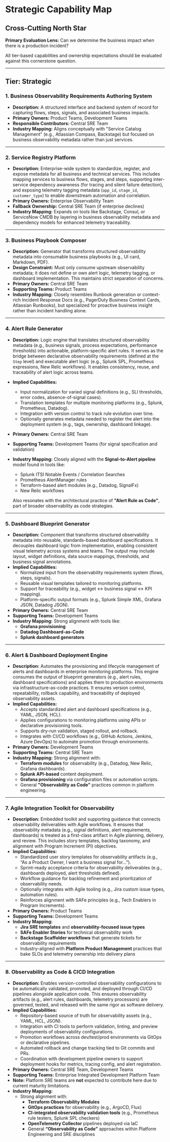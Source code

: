 # Strategic Capability Map

## Cross-Cutting North Star
**Primary Evaluation Lens:** Can we determine the business impact when there is a production incident?

All tier-based capabilities and ownership expectations should be evaluated against this cornerstone question.

---

## Tier: Strategic

### 1. Business Observability Requirements Authoring System
- **Description:** A structured interface and backend system of record for capturing flows, steps, signals, and associated business impacts.
- **Primary Owners:** Product Teams, Development Teams
- **Responsible Contributors:** Central SRE Team
- **Industry Mapping:** Aligns conceptually with "Service Catalog Management" (e.g., Atlassian Compass, Backstage) but focused on business observability metadata rather than just services.

---

### 2. Service Registry Platform
- **Description:** Enterprise-wide system to standardize, register, and expose metadata for all business and technical services. This includes mapping services to business flows, stages, and steps, supporting inter-service dependency awareness (for tracing and silent failure detection), and exposing telemetry tagging metadata (`app_id`, `stage_id`, `customer_type`) to enable downstream automation and correlation.
- **Primary Owners:** Enterprise Observability Team
- **Fallback Ownership:** Central SRE Team (if enterprise declines)
- **Industry Mapping:** Expands on tools like Backstage, Consul, or ServiceNow CMDB by layering in business observability metadata and dependency models for enhanced telemetry traceability.

---

### 3. Business Playbook Composer
- **Description:** Generator that transforms structured observability metadata into consumable business playbooks (e.g., UI card, Markdown, PDF).
- **Design Constraint:** Must only consume upstream observability metadata; it does not define or own alert logic, telemetry tagging, or dashboard implementation. This maintains strict separation of concerns.
- **Primary Owners:** Central SRE Team
- **Supporting Teams:** Product Teams
- **Industry Mapping:** Closely resembles Runbook generation or context-rich Incident Response Docs (e.g., PagerDuty Business Context Cards, Atlassian Runbooks), but specialized for proactive business insight rather than incident handling alone.

---

### 4. Alert Rule Generator
- **Description:** Logic engine that translates structured observability metadata (e.g., business signals, process expectations, performance thresholds) into actionable, platform-specific alert rules. It serves as the bridge between declarative observability requirements (defined at the `Step` level) and executable alert logic (e.g., Splunk SPL, Prometheus expressions, New Relic workflows). It enables consistency, reuse, and traceability of alert logic across teams.
- **Implied Capabilities:**
  - Input normalization for varied signal definitions (e.g., SLI thresholds, error codes, absence-of-signal cases).
  - Translation templates for multiple monitoring platforms (e.g., Splunk, Prometheus, Datadog).
  - Integration with version control to track rule evolution over time.
  - Optionally generates metadata needed to register the alert into the deployment system (e.g., tags, ownership, dashboard linkage).
- **Primary Owners:** Central SRE Team
- **Supporting Teams:** Development Teams (for signal specification and validation)
- **Industry Mapping:** Closely aligned with the **Signal-to-Alert pipeline** model found in tools like:
  - Splunk ITSI Notable Events / Correlation Searches
  - Prometheus AlertManager rules
  - Terraform-based alert modules (e.g., Datadog, SignalFx)
  - New Relic workflows

  Also resonates with the architectural practice of **"Alert Rule as Code"**, part of broader observability as code strategies.

---

### 5. Dashboard Blueprint Generator
- **Description:** Component that transforms structured observability metadata into reusable, standards-based dashboard specifications. It decouples dashboard logic from implementation, enabling consistent visual telemetry across systems and teams. The output may include layout, widget definitions, data source mappings, thresholds, and business signal annotations.
- **Implied Capabilities:**
  - Normalized input from the observability requirements system (flows, steps, signals).
  - Reusable visual templates tailored to monitoring platforms.
  - Support for traceability (e.g., widget ↔ business signal ↔ KPI mapping).
  - Platform-specific output formats (e.g., Splunk Simple XML, Grafana JSON, Datadog JSON).
- **Primary Owners:** Central SRE Team
- **Supporting Teams:** Development Teams
- **Industry Mapping:** Strong alignment with tools like:
  - **Grafana provisioning**
  - **Datadog Dashboard-as-Code**
  - **Splunk dashboard generators**

---

### 6. Alert & Dashboard Deployment Engine
- **Description:** Automates the provisioning and lifecycle management of alerts and dashboards in enterprise monitoring platforms. This engine consumes the output of blueprint generators (e.g., alert rules, dashboard specifications) and applies them to production environments via infrastructure-as-code practices. It ensures version control, repeatability, rollback capability, and traceability of deployed observability assets.
- **Implied Capabilities:**
  - Accepts standardized alert and dashboard specifications (e.g., YAML, JSON, HCL).
  - Applies configurations to monitoring platforms using APIs or declarative provisioning tools.
  - Supports dry-run validation, staged rollout, and rollback.
  - Integrates with CI/CD workflows (e.g., GitHub Actions, Jenkins, Azure DevOps) to automate promotion through environments.
- **Primary Owners:** Development Teams
- **Supporting Teams:** Central SRE Team
- **Industry Mapping:** Strong alignment with:
  - **Terraform modules** for observability (e.g., Datadog, New Relic, Grafana dashboards).
  - **Splunk API-based** content deployment.
  - **Grafana provisioning** via configuration files or automation scripts.
  - General **"Observability as Code"** practices common in platform engineering.

---

### 7. Agile Integration Toolkit for Observability
- **Description:** Embedded toolkit and supporting guidance that connects observability deliverables with Agile workflows. It ensures that observability metadata (e.g., signal definitions, alert requirements, dashboards) is treated as a first-class artifact in Agile planning, delivery, and review. This includes story templates, backlog taxonomy, and alignment with Program Increment (PI) objectives.
- **Implied Capabilities:**
  - Standardized user story templates for observability artifacts (e.g., “As a Product Owner, I want a business signal for…”).
  - Sprint-ready acceptance criteria for observability deliverables (e.g., dashboards deployed, alert thresholds defined).
  - Workflow guidance for backlog refinement and prioritization of observability needs.
  - Optionally integrates with Agile tooling (e.g., Jira custom issue types, automation rules).
  - Reinforces alignment with SAFe principles (e.g., Tech Enablers in Program Increments).
- **Primary Owners:** Product Teams
- **Supporting Teams:** Development Teams
- **Industry Mapping:**
  - **Jira SRE templates** and **observability-focused issue types**
  - **SAFe Enabler Stories** for technical observability work
  - **Backstage Scaffolder workflows** that generate tickets for observability requirements
  - Industry-aligned with **Platform Product Management** practices that bake SLOs and telemetry ownership into delivery plans

---

### 8. Observability as Code & CICD Integration
- **Description:** Enables version-controlled observability configurations to be automatically validated, promoted, and deployed through CI/CD pipelines alongside application code. This ensures observability artifacts (e.g., alert rules, dashboards, telemetry processors) are governed, tested, and released with the same rigor as software delivery.
- **Implied Capabilities:**
  - Repository-based source of truth for observability assets (e.g., YAML, HCL, JSON).
  - Integration with CI tools to perform validation, linting, and preview deployments of observability configurations.
  - Promotion workflows across dev/test/prod environments via GitOps or declarative pipelines.
  - Automated rollback and change tracking tied to Git commits and PRs.
  - Coordination with development pipeline owners to support deployment hooks for metrics, tracing config, and alert registration.
- **Primary Owners:** Central SRE Team, Development Teams
- **Supporting Teams:** Enterprise Integrated Development Platform Team
- **Note:** Platform SRE teams are **not** expected to contribute here due to current maturity limitations.
- **Industry Mapping:**
  - Strong alignment with:
    - **Terraform Observability Modules**
    - **GitOps practices** for observability (e.g., ArgoCD, Flux)
    - **CI-integrated observability validation tools** (e.g., Prometheus rule testers, Splunk SPL checkers)
    - **OpenTelemetry Collector** pipelines deployed via IaC
    - General **“Observability as Code”** approaches within Platform Engineering and SRE disciplines

